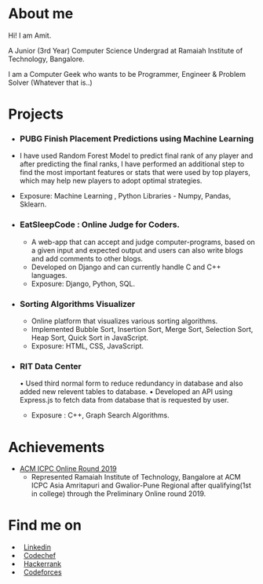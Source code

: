 # About me
Hi! I am Amit.

A Junior (3rd Year) Computer Science Undergrad at Ramaiah Institute of Technology, Bangalore.

I am a Computer Geek who wants to be Programmer, Engineer & Problem Solver (Whatever that is..)

#  Projects

* ### PUBG Finish Placement Predictions using Machine Learning
 * I have used  Random Forest Model to predict final rank of any player and after  predicting the final ranks,
   I have performed an additional step to find the most important features or stats that were used by top players,
   which may help new players to adopt optimal strategies.
 * Exposure: Machine Learning , Python Libraries - Numpy,
  Pandas, Sklearn.
   
* ### EatSleepCode : Online Judge for Coders.
  * A web-app that can accept and judge computer-programs, based on a given input and expected output and users can
    also write blogs and add comments to other blogs.
  * Developed on Django and can currently handle C and C++ languages.
  * Exposure: Django, Python, SQL.
  
* ### Sorting Algorithms Visualizer
  * Online platform that visualizes various sorting algorithms.
  * Implemented Bubble Sort, Insertion Sort, Merge Sort, Selection Sort, Heap Sort, Quick Sort in JavaScript.
  * Exposure: HTML, CSS, JavaScript.

* ### RIT Data Center
  • Used third normal form to reduce redundancy in database and also added new relevent tables to database.
  • Developed an API using Express.js to fetch data from database that is requested by user.
  * Exposure : C++, Graph Search Algorithms.
  
  
#  Achievements
 * [ACM ICPC Online Round 2019](https://www.codechef.com/public/rankings/ICPCIN19)
    * Represented Ramaiah Institute of Technology, Bangalore at ACM ICPC Asia Amritapuri
    and Gwalior-Pune Regional after qualifying(1st in college) through the Preliminary Online round 2019. 
    
#  Find me on

* &nbsp; [Linkedin](https://www.linkedin.com/in/amitdu6ey/)
* &nbsp; [Codechef](https://www.codechef.com/users/amitdu6ey)
* &nbsp; [Hackerrank](https://www.hackerrank.com/amitdu6ey)
* &nbsp; [Codeforces](https://codeforces.com/profile/amitdu6ey)
